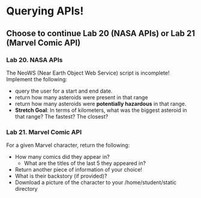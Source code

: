 # Querying APIs!

## Choose to continue Lab 20 (NASA APIs) or Lab 21 (Marvel Comic API)

### Lab 20. NASA APIs

The NeoWS (Near Earth Object Web Service) script is incomplete! Implement the following:

- query the user for a start and end date.
- return how many asteroids were present in that range
- return how many asteroids were **potentially hazardous** in that range.
- **Stretch Goal**: In terms of kilometers, what was the biggest asteroid in that range? The fastest? The closest?

<!--
#!/usr/bin/env python3

import requests ## 3rd party URL lookup

## define the main function
def main():
    neourl = 'https://api.nasa.gov/neo/rest/v1/feed?' # API URL

    startdate= "start_date=" + input("Choose a start date (YYYY-MM-DD) ")
    enddate= "&end_date=" + input("Choose an end date (YYYY-MM-DD) ")
    mykey = '&api_key=g2dpPgvaIy7V4gdXO8cTKmMMJP2EEwR3RNYb6aQ0' ## replace this with our API key

    neourl = neourl + startdate + enddate + mykey
    print(neourl)

    neodata = (requests.get(neourl)).json()

    size= 0
    asteroid_distance= 0
    asteroid_names= []
    danger_count= 0

    print(f"Total Asteroids in Range: {neodata['element_count']}")
    for date in neodata["near_earth_objects"].keys():
        for aster in neodata["near_earth_objects"][date]:
            asteroid_names.append(aster["name"])
            if aster["estimated_diameter"]["kilometers"]["estimated_diameter_max"] > size:
                size= aster["estimated_diameter"]["kilometers"]["estimated_diameter_max"]
            if float(aster["close_approach_data"][0]["miss_distance"]["lunar"]) > asteroid_distance:
                asteroid_distance = float(aster["close_approach_data"][0]["miss_distance"]["lunar"])
            if aster["is_potentially_hazardous_asteroid"]:
                danger_count += 1

    print(f"Largest Asteroid (kilometers): {size}")
    print(f"Closest Asteroid (lunar): {asteroid_distance}")
    print(f"Number of potentially hazardous asteroids: {danger_count}")
    input("Press ENTER to see a list of all asteroids.")
    for a,b,c in zip(asteroid_names[::3],asteroid_names[1::3],asteroid_names[2::3]):
        print('{:<30}{:<30}{:<}'.format(a,b,c))

if __name__ == "__main__":
    main()
-->

### Lab 21. Marvel Comic API

For a given Marvel character, return the following:

- How many comics did they appear in?
  - What are the titles of the last 5 they appeared in?
- Return another piece of information of your choice!
- What is their backstory (if provided)?
- Download a picture of the character to your /home/student/static directory

<!--
#!/usr/bin/env python3
"""Marvel Python Client
RZFeeser@alta3.com | Alta3 Research"""

# standard library imports
import argparse   # pull in arguments from CLI
import time       # create time stamps (for our RAND)
import hashlib    # create our md5 hash to pass to dev.marvel.com
from pprint import pprint # we only want pprint() from the package pprint

# 3rd party imports
import requests   # python3 -m pip install requests
import wget

## Define the API here
API = 'http://gateway.marvel.com/v1/public/characters'

## Calculate a hash to pass through to our MARVEL API call
## Marvel API wants md5 calc md5(ts+privateKey+publicKey)
def hashbuilder(rand, privkey, pubkey):
    return hashlib.md5((f"{rand}{privkey}{pubkey}").encode('utf-8')).hexdigest()  # create an MD5 hash of our identifers

## Perform a call to MARVEL Character API
## http://gateway.marvel.com/v1/public/characters
## ?name=Spider-Man&ts=1&apikey=1234&hash=ffd275c5130566a2916217b101f26150
def marvelcharcall(rand, keyhash, pubkey, lookmeup):
    r = requests.get(f"{API}?name={lookmeup}&ts={rand}&apikey={pubkey}&hash={keyhash}")  # send an HTTP GET to this location

    # the marvel APIs are "flakey" at best, so check for a 200 response
    if r.status_code != 200:
        response = None     #
    else:
        response = r.json()

    # return the HTTP response with the JSON removed
    return response


def main():

    ## harvest private key
    with open(args.dev) as pkey:
        privkey = pkey.read().rstrip('\n')

    ## harvest public key
    with open(args.pub) as pkey:
        pubkey = pkey.read().rstrip('\n')

    ## create an integer from a float timestamp (for our RAND)
    rand = str(time.time()).rstrip('.')

    ## build hash with hashbuilder(timestamp, privatekey, publickey)
    keyhash = hashbuilder(rand, privkey, pubkey)

    ## call the API with marvelcharcall(timestamp, hash, publickey, character)
    result = marvelcharcall(rand, keyhash, pubkey, args.hero)

    name= result["data"]["results"][0]["name"]

    print("Name:",name,"\n")

    desc= result["data"]["results"][0]["description"]
    print("Description:")
    if len(desc) > 0:
        print(desc)
    else:
        print("None Provided")

    # thumbnail
    path= result["data"]["results"][0]["thumbnail"]["path"]
    extension= result["data"]["results"][0]["thumbnail"]["extension"]
    final= path + "/portrait_small." + extension

    r= requests.get(path + "/portrait_small." + extension) # create HTTP response object
      
    with open(f"/home/student/static/{name}.{extension}",'wb') as f:
        f.write(r.content)

    print(f'\nComic Count: {result["data"]["results"][0]["comics"]["available"]}')

    print(f"\nFive Comics featuring {name}:")
    totalcomics= 5
    for comicdict in result["data"]["results"][0]["comics"]["items"]:
        if totalcomics == 0:
            break
        else:
            print("-",comicdict["name"])
            totalcomics -= 1
        

## Define arguments to collect
if __name__ == '__main__':
    parser = argparse.ArgumentParser()
    # This allows us to pass in public and private keys
    parser.add_argument('--dev', help='Provide the /path/to/file.priv containing Marvel private developer key')
    parser.add_argument('--pub', help='Provide the /path/to/file.pub containing Marvel public developer key')
    parser.add_argument('--hero', help='Character to search for within the Marvel universe')
    args = parser.parse_args()
    main()
-->
